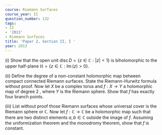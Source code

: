 ```yaml
---
course: Riemann Surfaces
course_year: II
question_number: 132
tags:
- II
- '2013'
- Riemann Surfaces
title: 'Paper 2, Section II, I '
year: 2013
---
```




(i) Show that the open unit $\operatorname{disc} D=\{z \in \mathbb{C}:|z|<1\}$ is biholomorphic to the upper half-plane $\mathbb{H}=\{z \in \mathbb{C}: \operatorname{Im}(z)>0\}$.

(ii) Define the degree of a non-constant holomorphic map between compact connected Riemann surfaces. State the Riemann-Hurwitz formula without proof. Now let $X$ be a complex torus and $f: X \rightarrow Y$ a holomorphic map of degree 2 , where $Y$ is the Riemann sphere. Show that $f$ has exactly four branch points.

(iii) List without proof those Riemann surfaces whose universal cover is the Riemann sphere or $\mathbb{C}$. Now let $f: \mathbb{C} \rightarrow \mathbb{C}$ be a holomorphic map such that there are two distinct elements $a, b \in \mathbb{C}$ outside the image of $f$. Assuming the uniformization theorem and the monodromy theorem, show that $f$ is constant.